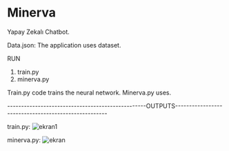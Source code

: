 # Minerva
Yapay Zekalı Chatbot.

Data.json: The application uses dataset.

RUN
1. train.py
2. minerva.py 

Train.py code trains the neural network.
Minerva.py uses.

--------------------------------------------------OUTPUTS-----------------------------------------------------

train.py:
![ekran1](https://user-images.githubusercontent.com/32196738/114045835-01a1e880-9891-11eb-9147-5c88634e05b0.PNG)

minerva.py:
![ekran](https://user-images.githubusercontent.com/32196738/114045999-25652e80-9891-11eb-8373-00489166dbff.PNG)



